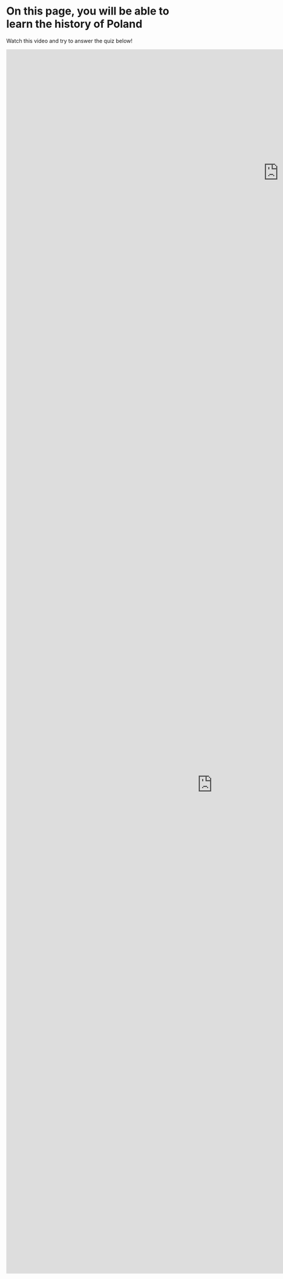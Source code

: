 <h1>On this page, you will be able to learn the history of Poland</h1>

Watch this video and try to answer the quiz below!
<iframe width="1440" height="651" src="https://www.youtube.com/embed/7SpddNW7a3k" frameborder="0" allow="accelerometer; autoplay; encrypted-media; gyroscope; picture-in-picture" allowfullscreen></iframe>

<br>

<iframe src="https://h5p.org/h5p/embed/689962" width="1090" height="2582" frameborder="0" allowfullscreen="allowfullscreen"></iframe><script src="https://h5p.org/sites/all/modules/h5p/library/js/h5p-resizer.js" charset="UTF-8"></script>

